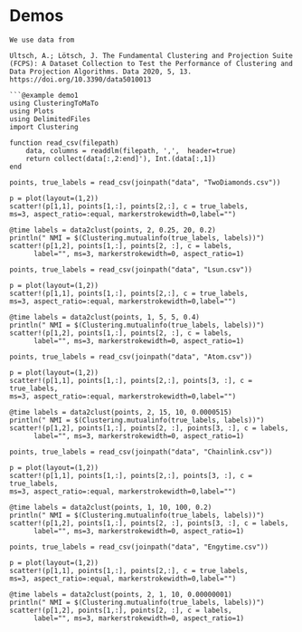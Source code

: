 # Demos

```@example 1
We use data from 

Ultsch, A.; Lötsch, J. The Fundamental Clustering and Projection Suite (FCPS): A Dataset Collection to Test the Performance of Clustering and Data Projection Algorithms. Data 2020, 5, 13. https://doi.org/10.3390/data5010013

```@example demo1
using ClusteringToMaTo
using Plots
using DelimitedFiles
import Clustering

function read_csv(filepath)
    data, columns = readdlm(filepath, ',',  header=true)
    return collect(data[:,2:end]'), Int.(data[:,1])
end
```

```@example demo1
points, true_labels = read_csv(joinpath("data", "TwoDiamonds.csv"))

p = plot(layout=(1,2))
scatter!(p[1,1], points[1,:], points[2,:], c = true_labels, 
ms=3, aspect_ratio=:equal, markerstrokewidth=0,label="")

@time labels = data2clust(points, 2, 0.25, 20, 0.2)
println(" NMI = $(Clustering.mutualinfo(true_labels, labels))")
scatter!(p[1,2], points[1,:], points[2, :], c = labels, 
      label="", ms=3, markerstrokewidth=0, aspect_ratio=1)
```

```@example demo1
points, true_labels = read_csv(joinpath("data", "Lsun.csv"))

p = plot(layout=(1,2))
scatter!(p[1,1], points[1,:], points[2,:], c = true_labels, 
ms=3, aspect_ratio=:equal, markerstrokewidth=0,label="")

@time labels = data2clust(points, 1, 5, 5, 0.4)
println(" NMI = $(Clustering.mutualinfo(true_labels, labels))")
scatter!(p[1,2], points[1,:], points[2, :], c = labels, 
      label="", ms=3, markerstrokewidth=0, aspect_ratio=1)
```

```@example demo1
points, true_labels = read_csv(joinpath("data", "Atom.csv"))

p = plot(layout=(1,2))
scatter!(p[1,1], points[1,:], points[2,:], points[3, :], c = true_labels, 
ms=3, aspect_ratio=:equal, markerstrokewidth=0,label="")

@time labels = data2clust(points, 2, 15, 10, 0.0000515)
println(" NMI = $(Clustering.mutualinfo(true_labels, labels))")
scatter!(p[1,2], points[1,:], points[2, :], points[3, :], c = labels, 
      label="", ms=3, markerstrokewidth=0, aspect_ratio=1)
```

```@example demo1
points, true_labels = read_csv(joinpath("data", "Chainlink.csv"))

p = plot(layout=(1,2))
scatter!(p[1,1], points[1,:], points[2,:], points[3, :], c = true_labels, 
ms=3, aspect_ratio=:equal, markerstrokewidth=0,label="")

@time labels = data2clust(points, 1, 10, 100, 0.2)
println(" NMI = $(Clustering.mutualinfo(true_labels, labels))")
scatter!(p[1,2], points[1,:], points[2, :], points[3, :], c = labels, 
      label="", ms=3, markerstrokewidth=0, aspect_ratio=1)
```

```@example demo1
points, true_labels = read_csv(joinpath("data", "Engytime.csv"))

p = plot(layout=(1,2))
scatter!(p[1,1], points[1,:], points[2,:], c = true_labels, 
ms=3, aspect_ratio=:equal, markerstrokewidth=0,label="")

@time labels = data2clust(points, 2, 1, 10, 0.00000001)
println(" NMI = $(Clustering.mutualinfo(true_labels, labels))")
scatter!(p[1,2], points[1,:], points[2, :], c = labels, 
      label="", ms=3, markerstrokewidth=0, aspect_ratio=1)
```
